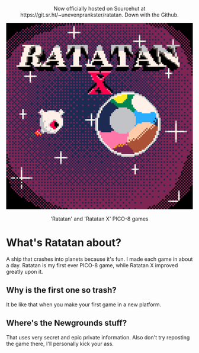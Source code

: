 <p align="center">
Now officially hosted on Sourcehut at https://git.sr.ht/~unevenprankster/ratatan. Down with the Github.
</p>

![ratatanx](assets/RATATANX.png)
<p align="center">
  'Ratatan' and 'Ratatan X' PICO-8 games
</p>

# What's Ratatan about?

A ship that crashes into planets because it's fun. I made each game in about a day. Ratatan is my first ever PICO-8 game, while Ratatan X improved greatly upon it.

## Why is the first one so trash?

It be like that when you make your first game in a new platform.

## Where's the Newgrounds stuff?

That uses very secret and epic private information. Also don't try reposting the game there, I'll personally kick your ass.
